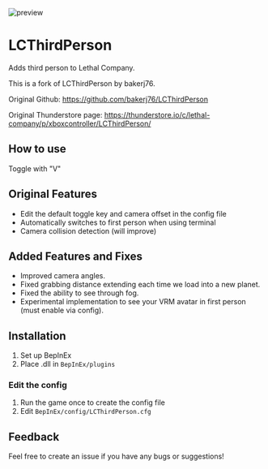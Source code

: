 ![preview](/preview.png)

# LCThirdPerson
Adds third person to Lethal Company.


This is a fork of LCThirdPerson by bakerj76.

Original Github: https://github.com/bakerj76/LCThirdPerson

Original Thunderstore page: https://thunderstore.io/c/lethal-company/p/xboxcontroller/LCThirdPerson/

## How to use
Toggle with "V"

## Original Features
- Edit the default toggle key and camera offset in the config file
- Automatically switches to first person when using terminal
- Camera collision detection (will improve)

## Added Features and Fixes
- Improved camera angles.
- Fixed grabbing distance extending each time we load into a new planet.
- Fixed the ability to see through fog.
- Experimental implementation to see your VRM avatar in first person (must enable via config).

## Installation
1. Set up BepInEx
2. Place .dll in `BepInEx/plugins`

### Edit the config
1. Run the game once to create the config file
2. Edit `BepInEx/config/LCThirdPerson.cfg`

## Feedback
Feel free to create an issue if you have any bugs or suggestions!